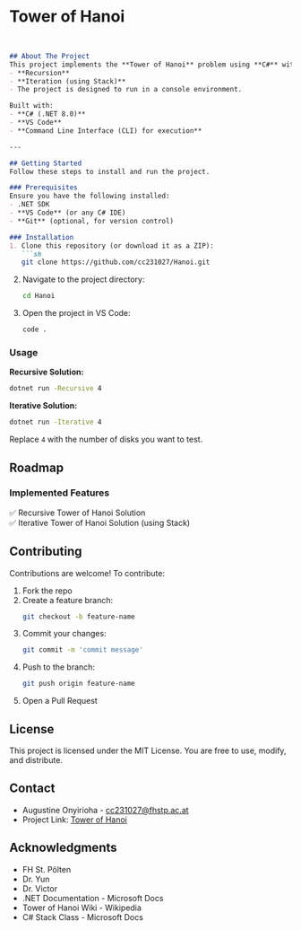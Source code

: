 # Tower of Hanoi

```markdown


## About The Project
This project implements the **Tower of Hanoi** problem using **C#** with two different strategies:  
- **Recursion**  
- **Iteration (using Stack)**  
- The project is designed to run in a console environment.

Built with:
- **C# (.NET 8.0)**
- **VS Code**
- **Command Line Interface (CLI) for execution**

---

## Getting Started
Follow these steps to install and run the project.

### Prerequisites
Ensure you have the following installed:
- .NET SDK
- **VS Code** (or any C# IDE)
- **Git** (optional, for version control)

### Installation
1. Clone this repository (or download it as a ZIP):
   ```sh
   git clone https://github.com/cc231027/Hanoi.git
   ```
2. Navigate to the project directory:
   ```sh
   cd Hanoi
   ```
3. Open the project in VS Code:
   ```sh
   code .
   ```

### Usage
**Recursive Solution:**
```sh
dotnet run -Recursive 4
```

**Iterative Solution:**
```sh
dotnet run -Iterative 4
```

Replace `4` with the number of disks you want to test.

## Roadmap
### Implemented Features
✅ Recursive Tower of Hanoi Solution  
✅ Iterative Tower of Hanoi Solution (using Stack)

## Contributing 
Contributions are welcome!
To contribute:

1. Fork the repo
2. Create a feature branch:
   ```sh
   git checkout -b feature-name
   ```
3. Commit your changes:
   ```sh
   git commit -m 'commit message'
   ```
4. Push to the branch:
   ```sh
   git push origin feature-name
   ```
5. Open a Pull Request

## License 
This project is licensed under the MIT License. You are free to use, modify, and distribute.

## Contact
* Augustine Onyirioha - cc231027@fhstp.ac.at
* Project Link: [Tower of Hanoi](https://github.com/cc231027/Hanoi)

## Acknowledgments
* FH St. Pölten
* Dr. Yun
* Dr. Victor
* .NET Documentation - Microsoft Docs
* Tower of Hanoi Wiki - Wikipedia
* C# Stack Class - Microsoft Docs
```
